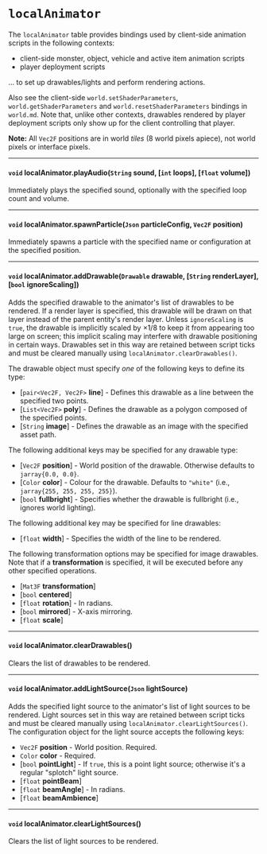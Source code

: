 # `localAnimator`

The `localAnimator` table provides bindings used by client-side animation scripts in the following contexts:

- client-side monster, object, vehicle and active item animation scripts
- player deployment scripts

... to set up drawables/lights and perform rendering actions.

Also see the client-side `world.setShaderParameters`, `world.getShaderParameters` and `world.resetShaderParameters` bindings in `world.md`. Note that, unlike other contexts, drawables rendered by player deployment scripts only show up for the client controlling that player.

**Note:** All `Vec2F` positions are in world *tiles* (8 world pixels apiece), not world pixels or interface pixels.

---

#### `void` localAnimator.playAudio(`String` sound, [`int` loops], [`float` volume])

Immediately plays the specified sound, optionally with the specified loop count and volume.

---

#### `void` localAnimator.spawnParticle(`Json` particleConfig, `Vec2F` position)

Immediately spawns a particle with the specified name or configuration at the specified position.

---

#### `void` localAnimator.addDrawable(`Drawable` drawable, [`String` renderLayer], [`bool` ignoreScaling])

Adds the specified drawable to the animator's list of drawables to be rendered. If a render layer is specified, this drawable will be drawn on that layer instead of the parent entity's render layer. Unless `ignoreScaling` is `true`, the drawable is implicitly scaled by ×1/8 to keep it from appearing too large on screen; this implicit scaling may interfere with drawable positioning in certain ways. Drawables set in this way are retained between script ticks and must be cleared manually using `localAnimator.clearDrawables()`.

The drawable object must specify *one* of the following keys to define its type:

* [`pair<Vec2F, Vec2F>` __line__] - Defines this drawable as a line between the specified two points.
* [`List<Vec2F>` __poly__] - Defines the drawable as a polygon composed of the specified points.
* [`String` __image__] - Defines the drawable as an image with the specified asset path.

The following additional keys may be specified for any drawable type:

* [`Vec2F` __position__] - World position of the drawable. Otherwise defaults to `jarray{0.0, 0.0}`.
* [`Color` __color__] - Colour for the drawable. Defaults to `"white"` (i.e., `jarray{255, 255, 255, 255}`).
* [`bool` __fullbright__] - Specifies whether the drawable is fullbright (i.e., ignores world lighting).

The following additional key may be specified for line drawables:

* [`float` __width__] - Specifies the width of the line to be rendered.

The following transformation options may be specified for image drawables. Note that if a __transformation__ is specified, it will be executed before any other specified operations.

* [`Mat3F` __transformation__]
* [`bool` __centered__]
* [`float` __rotation__] - In radians.
* [`bool` __mirrored__] - X-axis mirroring.
* [`float` __scale__]

---

#### `void` localAnimator.clearDrawables()

Clears the list of drawables to be rendered.

---

#### `void` localAnimator.addLightSource(`Json` lightSource)

Adds the specified light source to the animator's list of light sources to be rendered. Light sources set in this way are retained between script ticks and must be cleared manually using `localAnimator.clearLightSources()`. The configuration object for the light source accepts the following keys:

* `Vec2F` __position__ - World position. Required.
* `Color` __color__ - Required.
* [`bool` __pointLight__] - If `true`, this is a point light source; otherwise it's a regular "splotch" light source.
* [`float` __pointBeam__]
* [`float` __beamAngle__] - In radians.
* [`float` __beamAmbience__]

---

#### `void` localAnimator.clearLightSources()

Clears the list of light sources to be rendered.

